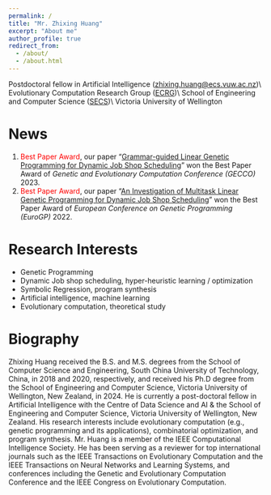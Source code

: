 ```yaml
---
permalink: /
title: "Mr. Zhixing Huang"
excerpt: "About me"
author_profile: true
redirect_from: 
  - /about/
  - /about.html
---
```


Postdoctoral fellow in Artificial Intelligence (<span style="color: #0000a0">zhixing.huang@ecs.vuw.ac.nz</span>)\\
Evolutionary Computation Research Group ([ECRG](https://ecs.wgtn.ac.nz/Groups/ECRG/WebHome))\\
School of Engineering and Computer Science ([SECS](https://www.wgtn.ac.nz/engineering/school-of-engineering-and-computer-science))\\
Victoria University of Wellington

News
======
<ol>
  
<li><span style="color: #FF0000">Best Paper Award</span>, our paper “<a target="_blank" href="https://dl.acm.org/doi/abs/10.1145/3583131.3590394">Grammar-guided Linear Genetic Programming for Dynamic Job Shop Scheduling</a>” won the Best Paper Award of <i> Genetic and Evolutionary Computation Conference (GECCO) </i> 2023.</li>
<li><span style="color: #FF0000">Best Paper Award</span>, our paper “<a target="_blank" href="https://link.springer.com/chapter/10.1007/978-3-031-02056-8_11">An Investigation of Multitask Linear Genetic Programming for Dynamic Job Shop Scheduling</a>” won the Best Paper Award of <i> European Conference on Genetic Programming (EuroGP) </i> 2022.</li>
</ol>

Research Interests
======
- Genetic Programming
- Dynamic Job shop scheduling, hyper-heuristic learning / optimization
- Symbolic Regression, program synthesis
- Artificial intelligence, machine learning
- Evolutionary computation, theoretical study

Biography
======
Zhixing Huang received the B.S. and M.S. degrees from the School of Computer Science and Engineering, South China University of Technology, China, in 2018 and 2020, respectively, and received his Ph.D degree from the School of Engineering and Computer Science, Victoria University of Wellington, New Zealand, in 2024. He is currently a post-doctoral fellow in Artificial Intelligence with the Centre of Data Science and AI & the School of Engineering and Computer Science, Victoria University of Wellington, New Zealand. His research interests include evolutionary computation (e.g., genetic programming and its applications), combinatorial optimization, and program synthesis. Mr. Huang is a member of the IEEE Computational Intelligence Society. He has been serving as a reviewer for top international journals such as the IEEE Transactions on Evolutionary Computation and the IEEE Transactions on Neural Networks and Learning Systems, and conferences including the Genetic and Evolutionary Computation Conference and the IEEE Congress on Evolutionary Computation. 
